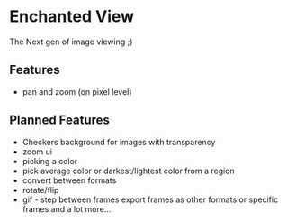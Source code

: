 # Enchanted View
The Next gen of image viewing ;)

## Features
- pan and zoom (on pixel level)

## Planned Features
- Checkers background for images with transparency
- zoom ui
- picking a color
- pick average color or darkest/lightest color from a region
- convert between formats
- rotate/flip
- gif - step between frames export frames as other formats or specific frames
and a lot more...